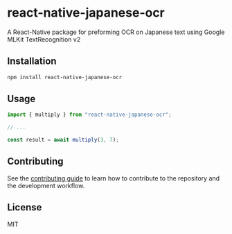 # react-native-japanese-ocr

A React- Native package for preforming OCR on Japanese  text using Google MLKit TextRecognition v2

## Installation

```sh
npm install react-native-japanese-ocr
```

## Usage

```js
import { multiply } from "react-native-japanese-ocr";

// ...

const result = await multiply(3, 7);
```

## Contributing

See the [contributing guide](CONTRIBUTING.md) to learn how to contribute to the repository and the development workflow.

## License

MIT
